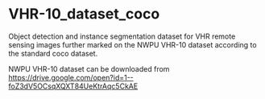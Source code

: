 # VHR-10_dataset_coco
Object detection and instance segmentation dataset for VHR remote sensing images further marked on the NWPU VHR-10 dataset according to the standard coco dataset.



NWPU VHR-10 dataset can be downloaded from https://drive.google.com/open?id=1--foZ3dV5OCsqXQXT84UeKtrAqc5CkAE
